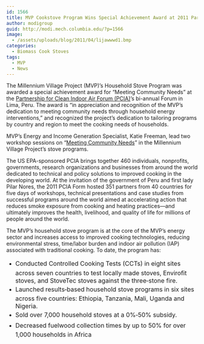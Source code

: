 ```yaml
---
id: 1566
title: MVP Cookstove Program Wins Special Achievement Award at 2011 Partnership for Clean Indoor Air (PCIA) Forum in Lima, Peru
author: modigroup
guid: http://modi.mech.columbia.edu/?p=1566
image:
  - /assets/uploads/blog/2011/04/lijawwwd1.bmp
categories:
  - Biomass Cook Stoves
tags:
  - MVP
  - News
---
```

The Millennium Village Project (MVP)’s Household Stove Program was awarded a special achievement award for “Meeting Community Needs” at the [Partnership for Clean Indoor Air Forum (PCIA)][1]’s bi-annual Forum in Lima, Peru. The award is “in appreciation and recognition of the MVP’s dedication to meeting community needs through household energy interventions,” and recognized the project’s dedication to tailoring programs by country and region to meet the cooking needs of households. 

MVP’s Energy and Income Generation Specialist, Katie Freeman, lead two workshop sessions on “[Meeting Community Needs][2]” in the Millennium Village Project’s stove programs. 

The US EPA-sponsored PCIA brings together 460 individuals, nonprofits, governments, research organizations and businesses from around the world dedicated to technical and policy solutions to improved cooking in the developing world. At the invitation of the government of Peru and first lady Pilar Nores, the 2011 PCIA Form hosted 351 partners from 40 countries for five days of workshops, technical presentations and case studies from successful programs around the world aimed at accelerating action that reduces smoke exposure from cooking and heating practices—and ultimately improves the health, livelihood, and quality of life for millions of people around the world. 

The MVP’s household stove program is at the core of the MVP’s energy sector and increases access to improved cooking technologies, reducing environmental stress, time/labor burden and indoor air pollution (IAP) associated with traditional cooking. To date, the program has: 

  * <span style="line-height: 1.714285714; font-size: 1rem;">Conducted Controlled Cooking Tests (CCTs) in eight sites across seven countries to test locally made stoves, Envirofit stoves, and StoveTec stoves against the three‐stone fire.</span>
  * <span style="line-height: 1.714285714; font-size: 1rem;">Launched results‐based household stove programs in six sites across five countries: Ethiopia, Tanzania, Mali, Uganda and Nigeria.</span>
  * <span style="line-height: 1.714285714; font-size: 1rem;">Sold over 7,000 household stoves at a 0%‐50% subsidy.</span>
  * <span style="line-height: 1.714285714; font-size: 1rem;">Decreased fuelwood collection times by up to 50% for over 1,000 households in Africa</span>

 [1]: http://http://www.pciaonline.org/proceedings/2011Forum
 [2]: http://www.pciaonline.org/files/Tuesday_Meeting_Community_Needs_Freeman.pdf